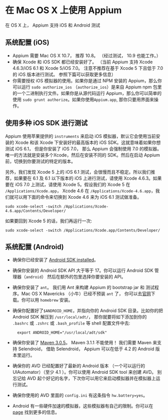 # 在 Mac OS X 上使用 Appium

在 OS X 上， Appium 支持 iOS 和 Android 测试

## 系统配置 (iOS)

* Appium 需要 Mac OS X 10.7， 推荐 10.8。 （经过测试， 10.9 也能工作。）
* 确保 Xcode 和 iOS SDK 都已经安装好了。 （当前 Appium 支持 Xcode 4.6.3/iOS 6.1 和 Xcode 5/iOS 7.0。 注意不推荐在基于 Xcode 5 下且低于 7.0 的 iOS 版本进行测试。 参照下篇可以获取更多信息）
* 你需要授权 iOS 模拟器的使用。如果你是通过 NPM 安装的 Appium，那么你可以运行 `sudo authorize_ios` （`authorize_ios`）是来自 Appium npm 包里的一个二进制执行文件。如果你是从源代码运行 Appium，那么你可以简单的使用 `sudo grunt authorize`。如果你使用`Appium.app`, 那你只要用界面来操作。

## 使用多种 iOS SDK 进行测试

Appium 使用苹果提供的 `instruments` 来启动 iOS 模拟器，默认它会使用当前安装的 Xcode 和该 Xcode 下安装好的最高版本的 iOS SDK。这就意味着如果你想测试 iOS 6.1， 但是你安装了 iOS 7.0， 那么 Appium 会强制使用 7.0 的模拟器。 唯一的方法就是安装多个Xcode，然后在安装不同的 SDK。然后在启动 Appium 前，切换到你要测试的特定的版本。

另外，我们发现 Xcode 5 上的 iOS 6.1 测试，会很慢而且不稳定。所以我们推荐，如果要在 6.1 及 6.1 以下版本的 iOS 上进行测试，请使用 Xcode 4.6.3。如果要在 iOS 7.0 上测试，请使用 Xcode 5。假设我们的 Xcode 5 在 `/Applications/Xcode.app`， Xcode 4.6 在 `/Applications/Xcode-4.6.app`，我们就可以用下面的命令来切换到 Xcode 4.6 来为 iOS 6.1 测试做准备。

    sudo xcode-select -switch /Applications/Xcode-4.6.app/Contents/Developer/

如果要回到 Xcode 5 的话，我们再运行一次:

    sudo xcode-select -switch /Applications/Xcode.app/Contents/Developer/

## 系统配置 (Android)

* 确保你已经安装了 [Android SDK installed](http://developer.android.com/sdk/index.html)。
* 确保你安装的 Android SDK API 大于等于 17。你可以运行 Android SDK 管理器（`android`） 然后在额外的包里选择你要安装的 API。
* 确保你安装了 `ant`。 我们用 Ant 来构建 Appium 的 bootstrap jar 和 测试程序。Mac OS X Mavericks （小牛）已经不预装 `ant` 了， 你可以去[官网](http://ant.apache.org/bindownload.cgi)下载。你可以用 `homebrew` 安装。
* 确保你配置好了`$ANDROID_HOME`，并指向你的 Android SDK 目录。比如你的把 Android SDK 解压到 `/usr/local/adt/`，  那你就要将如下添加到你的 `.bashrc` 或 `.zshrc` 或 `.bash_profile` 等 shell 配置文件中去:

        export ANDROID_HOME="/usr/local/adt/sdk"

* 确保你安装了 [Maven 3.0.5](http://maven.apache.org/download.cgi)。 Maven 3.1.1 不能使用！
我们需要 Maven 来支持 Selendroid， 借助 Selendroid， Appium 可以在低于 4.2 的 Android 版本里运行。 
* 确保你的 AVD 已经配置好了最新的 Android 版本 （一个可以运行的 UIAutomator）（至少 4.1 ）。你可以使用 Android SDK tool 来创建 AVD。 别忘记给 AVD 起个好记的名字，下次你可以用它来启动模拟器并在模拟器上运行测试。
* 确保你使用的 AVD 里面的 `config.ini` 有这条指令 `hw.battery=yes`。
* Android 有一些硬件加速的模拟器，这些模拟器有自己的限制。你可以在 [page](android-hax-emulator.cn) 找到更多的信息。